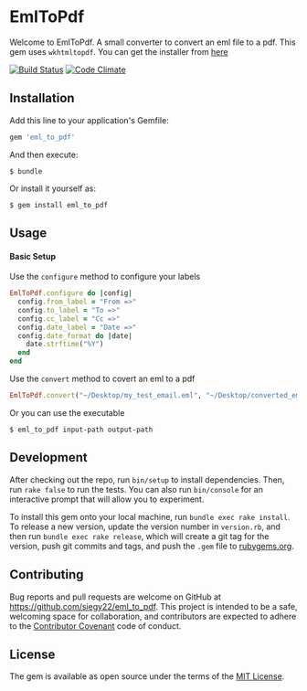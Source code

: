 # EmlToPdf

Welcome to EmlToPdf.
A small converter to convert an eml file to a pdf.
This gem uses `wkhtmltopdf`. You can get the installer from [here](http://wkhtmltopdf.org/downloads.html)

[![Build Status](https://travis-ci.org/siegy22/eml_to_pdf.svg?branch=master)](https://travis-ci.org/siegy22/eml_to_pdf)
[![Code Climate](https://codeclimate.com/github/siegy22/eml_to_pdf/badges/gpa.svg)](https://codeclimate.com/github/siegy22/eml_to_pdf)

## Installation

Add this line to your application's Gemfile:

```ruby
gem 'eml_to_pdf'
```

And then execute:

    $ bundle

Or install it yourself as:

    $ gem install eml_to_pdf

## Usage

#### Basic Setup

Use the `configure` method to configure your labels

```ruby
EmlToPdf.configure do |config|
  config.from_label = "From =>"
  config.to_label = "To =>"
  config.cc_label = "Cc =>"
  config.date_label = "Date =>"
  config.date_format do |date|
    date.strftime("%Y")
  end
end
```

Use the `convert` method to covert an eml to a pdf

```ruby
EmlToPdf.convert("~/Desktop/my_test_email.eml", "~/Desktop/converted_email.pdf")
```

Or you can use the executable

    $ eml_to_pdf input-path output-path

## Development

After checking out the repo, run `bin/setup` to install dependencies. Then, run `rake false` to run the tests. You can also run `bin/console` for an interactive prompt that will allow you to experiment.

To install this gem onto your local machine, run `bundle exec rake install`. To release a new version, update the version number in `version.rb`, and then run `bundle exec rake release`, which will create a git tag for the version, push git commits and tags, and push the `.gem` file to [rubygems.org](https://rubygems.org).

## Contributing

Bug reports and pull requests are welcome on GitHub at https://github.com/siegy22/eml_to_pdf. This project is intended to be a safe, welcoming space for collaboration, and contributors are expected to adhere to the [Contributor Covenant](contributor-covenant.org) code of conduct.


## License

The gem is available as open source under the terms of the [MIT License](http://opensource.org/licenses/MIT).
